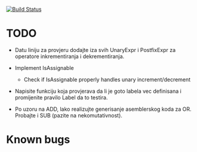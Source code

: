 [![Build Status](https://travis-ci.org/elvircrn/bcomp.svg?branch=master)](https://travis-ci.org/elvircrn/bcomp)

# TODO
* Datu liniju za provjeru dodajte iza svih UnaryExpr i PostfixExpr za operatore inkrementiranja i dekrementiranja.

* Implement IsAssignable
  * Check if IsAssignable properly handles unary increment/decrement

* Napisite funkciju koja provjerava da li je goto labela vec definisana i promijenite pravilo Label da to testira.

* Po uzoru na ADD, lako realizujte generisanje asemblerskog koda za OR. Probajte i SUB (pazite na nekomutativnost).

# Known bugs
